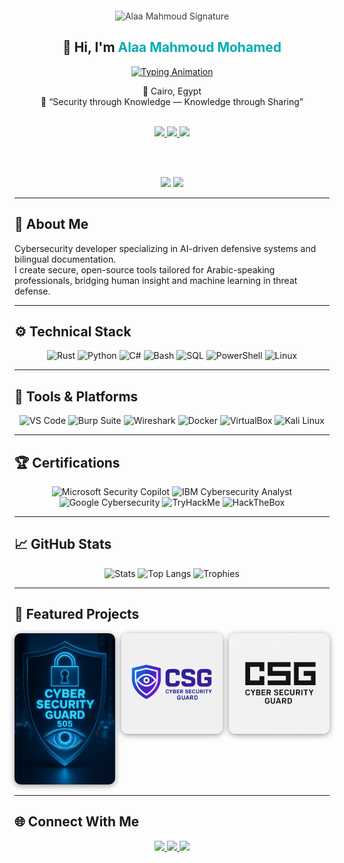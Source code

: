 <!-- ==================== HEADER ==================== -->
<div align="center">

<!-- ✍️ التوقيع الرقمي بدل البانر -->
<img src="./images/Copilot_20251004_220810.png" width="220" alt="Alaa Mahmoud Signature" style="margin-top: 20px; opacity: 0.85;"/>

<h2>👋 Hi, I'm <span style="color:#00ADB5;">Alaa Mahmoud Mohamed</span></h2>

<a href="https://readme-typing-svg.demolab.com/demo/?lines=Cybersecurity+Analyst;AI+Tools+Developer;Ethical+Hacker;Defensive+Systems+Engineer" target="_blank">
  <img src="https://readme-typing-svg.demolab.com?font=Consolas&weight=600&size=24&pause=1000&color=00ADB5&center=true&vCenter=true&width=600&lines=Cybersecurity+Analyst;AI+Tools+Developer;Ethical+Hacker;Defensive+Systems+Engineer" alt="Typing Animation" />
</a>

📍 Cairo, Egypt  
💬 “Security through Knowledge — Knowledge through Sharing”

<br>

<a href="https://www.linkedin.com/in/alaa-mahmoud-/" target="_blank">
  <img src="https://img.shields.io/badge/LinkedIn-0A66C2?style=for-the-badge&logo=linkedin&logoColor=white"/>
</a>
<a href="https://github.com/Alaamahm0ud" target="_blank">
  <img src="https://img.shields.io/badge/GitHub-181717?style=for-the-badge&logo=github&logoColor=white"/>
</a>
<a href="mailto:alaa.m.egypt@gmail.com" target="_blank">
  <img src="https://img.shields.io/badge/Gmail-D14836?style=for-the-badge&logo=gmail&logoColor=white"/>
</a>

<br><br>

<img src="https://img.shields.io/badge/24th%20Most%20Followed-%23FFD700?style=for-the-badge&logo=github&logoColor=black" />
<img src="https://img.shields.io/badge/18th%20Most%20Active-%23FF5733?style=for-the-badge&logo=github&logoColor=black" />

</div>

---

## 🧠 About Me
Cybersecurity developer specializing in AI-driven defensive systems and bilingual documentation.  
I create secure, open-source tools tailored for Arabic-speaking professionals, bridging human insight and machine learning in threat defense.

---

## ⚙️ Technical Stack
<div align="center">

![Rust](https://img.shields.io/badge/Rust-000000?style=for-the-badge&logo=rust)
![Python](https://img.shields.io/badge/Python-3670A0?style=for-the-badge&logo=python&logoColor=ffdd54)
![C#](https://img.shields.io/badge/C%23-239120?style=for-the-badge&logo=c-sharp&logoColor=white)
![Bash](https://img.shields.io/badge/Bash-121011?style=for-the-badge&logo=gnu-bash&logoColor=white)
![SQL](https://img.shields.io/badge/SQL-003B57?style=for-the-badge&logo=mysql)
![PowerShell](https://img.shields.io/badge/PowerShell-5391FE?style=for-the-badge&logo=powershell)
![Linux](https://img.shields.io/badge/Linux-FCC624?style=for-the-badge&logo=linux&logoColor=black)

</div>

---

## 🧰 Tools & Platforms
<div align="center">

![VS Code](https://img.shields.io/badge/VSCode-007ACC?style=for-the-badge&logo=visualstudiocode)
![Burp Suite](https://img.shields.io/badge/Burp_Suite-FF6C37?style=for-the-badge&logo=burpsuite)
![Wireshark](https://img.shields.io/badge/Wireshark-1679A7?style=for-the-badge&logo=wireshark)
![Docker](https://img.shields.io/badge/Docker-2496ED?style=for-the-badge&logo=docker)
![VirtualBox](https://img.shields.io/badge/VirtualBox-183A61?style=for-the-badge&logo=virtualbox)
![Kali Linux](https://img.shields.io/badge/Kali_Linux-557C94?style=for-the-badge&logo=kalilinux)

</div>

---

## 🏆 Certifications
<div align="center">

![Microsoft Security Copilot](https://img.shields.io/badge/Microsoft_Security_Copilot-0078D4?style=for-the-badge&logo=microsoft)
![IBM Cybersecurity Analyst](https://img.shields.io/badge/IBM_Cybersecurity_Analyst-054ADA?style=for-the-badge&logo=ibm)
![Google Cybersecurity](https://img.shields.io/badge/Google_Cybersecurity-4285F4?style=for-the-badge&logo=google)
![TryHackMe](https://img.shields.io/badge/TryHackMe_Level_7-red?style=for-the-badge&logo=tryhackme)
![HackTheBox](https://img.shields.io/badge/HackTheBox_Rookie-green?style=for-the-badge&logo=hackthebox)

</div>

---

## 📈 GitHub Stats
<div align="center">

![Stats](https://github-readme-stats.vercel.app/api?username=Alaamahm0ud&show_icons=true&theme=radical&hide_border=true)
![Top Langs](https://github-readme-stats.vercel.app/api/top-langs/?username=Alaamahm0ud&layout=compact&theme=radical&hide_border=true)
![Trophies](https://github-profile-trophy.vercel.app/?username=Alaamahm0ud&theme=onedark&margin-w=10&margin-h=10)

</div>

---

## 🚀 Featured Projects
<div align="center" style="display: flex; justify-content: center; gap: 10px;">

<a href="https://github.com/Alaamahm0ud/Cyber-Guard-Pro">
  <img src="https://raw.githubusercontent.com/Alaamahm0ud/Alaamahm0ud/main/branding/WhatsApp%20Image%202025-10-14%20at%2013.26.57_a89f78f6.jpg" width="300" alt="Cyber Guard Pro" style="border-radius: 10px; box-shadow: 0px 2px 10px rgba(0,0,0,0.4);"/>
</a>

<a href="https://github.com/Alaamahm0ud/Security-AI-Agent">
  <img src="https://raw.githubusercontent.com/Alaamahm0ud/Alaamahm0ud/main/branding/ChatGPT%20Image%20Oct%2012%2C%202025%2C%2001_03_37%20PM.png" width="300" alt="Security AI Agent" style="border-radius: 10px; box-shadow: 0px 2px 10px rgba(0,0,0,0.4);"/>
</a>

<a href="https://github.com/Alaamahm0ud/AI-Defense-Suite">
  <img src="https://raw.githubusercontent.com/Alaamahm0ud/Alaamahm0ud/main/branding/WhatsApp%20Image%202025-10-12%20at%2009.57.49_6969cca7.jpg" width="300" alt="AI Defense Suite" style="border-radius: 10px; box-shadow: 0px 2px 10px rgba(0,0,0,0.4);"/>
</a>

</div>

---

## 🌐 Connect With Me
<div align="center">

<a href="https://www.linkedin.com/in/alaa-mahmoud-/" target="_blank">
  <img src="https://img.shields.io/badge/LinkedIn_Profile-0A66C2?style=for-the-badge&logo=linkedin"/>
</a>
<a href="https://github.com/Alaamahm0ud" target="_blank">
  <img src="https://img.shields.io/badge/GitHub_Portfolio-181717?style=for-the-badge&logo=github"/>
</a>
<a href="mailto:alaa.m.egypt@gmail.com">
  <img src="https://img.shields.io/badge/Email_Me-D14836?style=for-the-badge&logo=gmail"/>
</a
